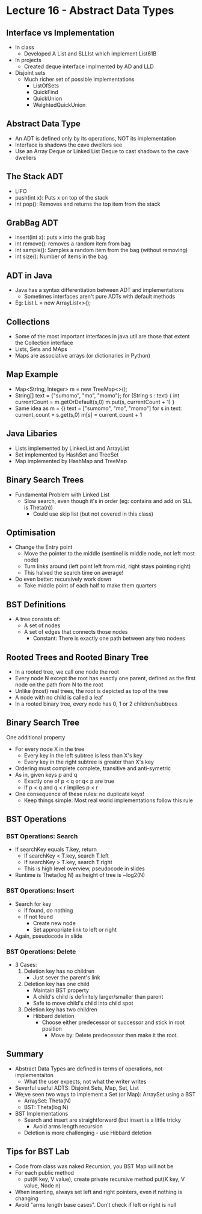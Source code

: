 # Lecture 16 - Abstract Data Types
## Interface vs Implementation
- In class
  - Developed A List and SLLIst which implement List61B
- In projects
  - Created deque interface implmented by AD and LLD
- Disjoint sets
  - Much richer set of possible implementations
    - ListOfSets
    - QuickFind
    - QuickUnion
    - WeightedQuickUnion

## Abstract Data Type
- An ADT is defined only by its operations, NOT its implementation
- Interface is shadows the cave dwellers see
- Use an Array Deque or Linked List Deque to cast shadows to the cave dwellers

## The Stack ADT
- LIFO
- push(int x): Puts x on top of the stack
- int pop(): Removes and returns the top item from the stack

## GrabBag ADT
- insert(int x): puts x into the grab bag
- int remove(): removes a random item from bag
- int sample(): Samples a random item from the bag (without removing)
- int size(): Number of items in the bag.

## ADT in Java
- Java has a syntax differentiation between ADT and implementations
  - Sometimes interfaces aren't pure ADTs with default methods
- Eg: List<Integer> L = new ArrayList<>();

## Collections
- Some of the most important interfaces in java.util are those that extent the Collection interface
- Lists, Sets and MAps
- Maps are associative arrays (or dictionaries in Python)

## Map Example
- Map<String, Integer> m = new TreeMap<>();
- String[] text = {"sumomo", "mo", "momo"};
for (String s : text) { 
    int currentCount = m.getOrDefault(s,0)
    m.put(s, currentCount + 1)
}
- Same idea as
m = {}
text = ["sumomo", "mo", "momo"]
for s in text:
  current_count = s.get(s,0)
  m[s] = current_count + 1

## Java Libaries
- Lists implemented by LinkedList and ArrayList
- Set implemented by HashSet and TreeSet
- Map implemented by HashMap and TreeMap

## Binary Search Trees
- Fundamental Problem with Linked List
  - Slow search, even though it's in order (eg: contains and add on SLL is Theta(n))
    - Could use skip list (but not covered in this class)

## Optimisation
- Change the Entry point
  - Move the pointer to the middle (sentinel is middle node, not left most node)
  - Turn links around (left point left from mid, right stays pointing right)
  - This halved the search time on average!
- Do even better: recursively work down
  - Take middle point of each half to make them quarters

## BST Definitions
- A tree consists of: 
  - A set of nodes
  - A set of edges that connects those nodes
    - Constant: There is exactly one path between any two nodees

## Rooted Trees and Rooted Binary Tree
- In a rooted tree, we call one node the root
- Every node N except the root has exactly one parent, defined as the first node on the path from N to the root
- Unlike (most) real trees, the root is depicted as top of the tree
- A node with no child is called a leaf
- In a rooted binary tree, every node has 0, 1 or 2 children/subtrees

## Binary Search Tree
One additional property
- For every node X in the tree
  - Every key in the left subtree is less than X's key
  - Every key in the right subtree is greater than X's key
- Ordering must complete complete, transitive and anti-symetric
- As in, given keys p and q
  - Exactly one of p < q or q< p are true
  - If p < q and q < r implies p < r
- One consequence of these rules: no duplicate keys!
  - Keep things simple: Most real world implementations follow this rule

## BST Operations
### BST Operations: Search
- If searchKey equals T.key, return
  - If searchKey < T.key, search T.left
  - If searchKey > T.key, search T.right
  - This is high level overview, pseudocode in slides
- Runtime is Theta(log N) as height of tree is ~log2(N)

### BST Operations: Insert
- Search for key
  - If found, do nothing
  - If not found
    - Create new node
    - Set appropriate link to left or right
- Again, pseudocode in slide

### BST Operations: Delete
- 3 Cases:
  1. Deletion key has no children
     - Just sever the parent's link
  2. Deletion key has one child
     - Maintain BST property
     - A child's child is definitely larger/smaller than parent
     - Safe to move child's child into child spot
  3. Deletion key has two children
     - Hibbard deletion
       - Choose either predecessor or successor and stick in root position
         - Move by: Delete predecessor then make it the root.

## Summary
- Abstract Data Types are defined in terms of operations, not implementaiton
  - What the user expects, not what the writer writes
- Severful useful ADTS: Disjoint Sets, Map, Set, List
- We;ve seen two ways to implement a Set (or Map): ArraySet using a BST
  - ArraySet: Theta(N)
  - BST: Theta(log N)
- BST Implementations
  - Search and insert are straightforward (but insert is a little tricky
    - Avoid arms length recursion
  - Deletion is more challenging - use Hibbard deletion

## Tips for BST Lab
- Code from class was naked Recursion, you BST Map will not be
- For each public method
  - put(K key, V value), create private recursive method put(K key, V value, Node n)
- When inserting, always set left and right pointers, even if nothing is changing
- Avoid "arms length base cases". Don't check if left or right is null